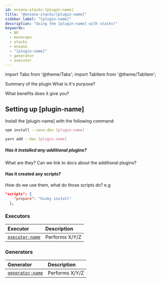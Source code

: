 ```yaml
---
id: ensono-stacks-[plugin-name]
title: "@ensono-stacks/[plugin-name]"
sidebar_label: "[plugin-name]"
description: "Using the [plugin-name] with stacks!"
keywords:
  - NX
  - monorepo
  - stacks
  - ensono
  - "[plugin-name]"
  - generator
  - executor
---
```


import Tabs from '@theme/Tabs';
import TabItem from '@theme/TabItem';

Summary of the plugin
What is it's purpose?

What benefits does it give you?

## Setting up [plugin-name]

Install the [plugin-name] with the following command:

 <Tabs>
  <TabItem value="npm" label="npm">

  ```bash
  npm install --save-dev [plugin-name]
  ```

  </TabItem>
  <TabItem value="yarn" label="yarn">

  ```bash
  yarn add --dev [plugin-name]
  ```

  </TabItem>
 </Tabs>

##### Has it installed any additional plugins? 
What are they? Can we link to docs about the additional plugins?

#### Has it created any scripts?
How do we use them, what do those scripts do?
e.g
```json title="Example script that's created"
"scripts": {
    "prepare": "husky install"
  },
```  

### Executors

| Executor | Description |
| :---   | :---   |
| [`executor-name`](ensono-stacks-[plugin-name]-[generator-executor-name]) | Performs X/Y/Z |

### Generators

| Generator | Description |
| :---   | :---   |
| [`generator-name`](ensono-stacks-[plugin-name]-[generator-executor-name]) | Performs X/Y/Z |





